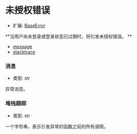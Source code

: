 # 未授权错误

- 扩展: [BaseError](./baseerror.md)

**当用户尚未登录或登录状态已过期时，将引发未授权错误。
**

- [message](#message)
- [stacktrace](#stacktrace)


### 消息
- 类型: str

异常消息。


### 堆栈跟踪
- 类型: str

一个字符串，表示引发异常的函数之前的所有调用。